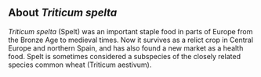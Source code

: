 About *Triticum spelta*
-------------------------

*Triticum spelta* (Spelt) was an important staple food in parts of Europe from the Bronze Age to medieval times. Now it survives as a relict crop in Central Europe and northern Spain, and has also found a new market as a health food. Spelt is sometimes considered a subspecies of the closely related species common wheat (Triticum aestivum).
